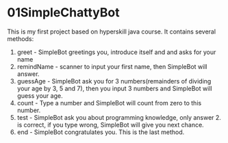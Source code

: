 # 01SimpleChattyBot
This is my first project based on hyperskill java course. It contains several methods:
1. greet - SimpleBot greetings you, introduce itself and and asks for your name
2. remindName - scanner to input your first name, then SimpleBot will answer.
3. guessAge - SimpleBot ask you for 3 numbers(remainders of dividing your age by 3, 5 and 7), then you input 3 numbers and SimpleBot will guess your age.
4. count - Type a number and SimpleBot will count from zero to this number.
5. test - SimpleBot ask you about programming knowledge, only answer 2. is correct, if you type wrong, SimpleBot will give you next chance.
6. end - SimpleBot congratulates you. This is the last method.
